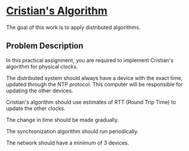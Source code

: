 # [Cristian's Algorithm](https://en.wikipedia.org/wiki/Cristian%27s_algorithm)

The goal of this work is to apply distributed algorithms.

## Problem Description

In this practical assignment, you are required to implement Cristian's algorithm for physical clocks.

The distributed system should always have a device with the exact time, updated through the NTP protocol. This computer will be responsible for updating the other devices.

Cristian's algorithm should use estimates of RTT (Round Trip Time) to update the other clocks.

The change in time should be made gradually.

The synchronization algorithm should run periodically.

The network should have a minimum of 3 devices.

